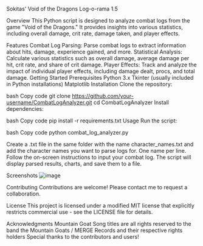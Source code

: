 Sokitas' Void of the Dragons Log-o-rama 1.5

Overview
This Python script is designed to analyze combat logs from the game "Void of the Dragons." It provides insights into various statistics, including overall damage, crit rate, damage taken, and player effects.

Features
Combat Log Parsing: Parse combat logs to extract information about hits, damage, experience gained, and more.
Statistical Analysis: Calculate various statistics such as overall damage, average damage per hit, crit rate, and share of crit damage.
Player Effects: Track and analyze the impact of individual player effects, including damage dealt, procs, and total damage.
Getting Started
Prerequisites
Python 3.x
Tkinter (usually included in Python installations)
Matplotlib
Installation
Clone the repository:

bash
Copy code
git clone https://github.com/your-username/CombatLogAnalyzer.git
cd CombatLogAnalyzer
Install dependencies:

bash
Copy code
pip install -r requirements.txt
Usage
Run the script:

bash
Copy code
python combat_log_analyzer.py

Create a .txt file in the same folder with the name character_names.txt and add the character names you want to parse logs for. One name per line.
Follow the on-screen instructions to input your combat log. The script will display parsed results, charts, and save them to a file.

Screenshots
![image](https://github.com/Sokitas/Void-of-the-Dragons-Log-o-rama/assets/159527539/d20f7609-4110-49db-a324-a69d3d501485)


Contributing
Contributions are welcome! Please contact me to request a collaboration.

License
This project is licensed under a modified MIT license that explicitly restricts commercial use - see the LICENSE file for details.

Acknowledgments
Mountain Goat Song titles are all rights reserved to the band the Mountain Goats / MERGE Records and their respective rights holders 
Special thanks to the contributors and users!
